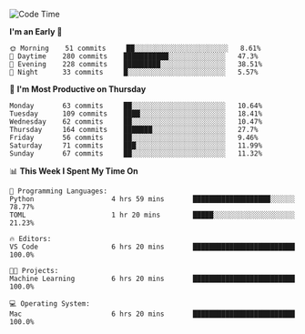 <!--START_SECTION:waka-->
![Code Time](http://img.shields.io/badge/Code%20Time-352%20hrs%2027%20mins-blue)

**I'm an Early 🐤** 

```text
🌞 Morning    51 commits     ██░░░░░░░░░░░░░░░░░░░░░░░   8.61% 
🌆 Daytime    280 commits    ███████████░░░░░░░░░░░░░░   47.3% 
🌃 Evening    228 commits    █████████░░░░░░░░░░░░░░░░   38.51% 
🌙 Night      33 commits     █░░░░░░░░░░░░░░░░░░░░░░░░   5.57%

```
📅 **I'm Most Productive on Thursday** 

```text
Monday       63 commits     ██░░░░░░░░░░░░░░░░░░░░░░░   10.64% 
Tuesday      109 commits    ████░░░░░░░░░░░░░░░░░░░░░   18.41% 
Wednesday    62 commits     ██░░░░░░░░░░░░░░░░░░░░░░░   10.47% 
Thursday     164 commits    ███████░░░░░░░░░░░░░░░░░░   27.7% 
Friday       56 commits     ██░░░░░░░░░░░░░░░░░░░░░░░   9.46% 
Saturday     71 commits     ███░░░░░░░░░░░░░░░░░░░░░░   11.99% 
Sunday       67 commits     ██░░░░░░░░░░░░░░░░░░░░░░░   11.32%

```


📊 **This Week I Spent My Time On** 

```text
💬 Programming Languages: 
Python                   4 hrs 59 mins       ███████████████████░░░░░░   78.77% 
TOML                     1 hr 20 mins        █████░░░░░░░░░░░░░░░░░░░░   21.23%

🔥 Editors: 
VS Code                  6 hrs 20 mins       █████████████████████████   100.0%

🐱‍💻 Projects: 
Machine Learning         6 hrs 20 mins       █████████████████████████   100.0%

💻 Operating System: 
Mac                      6 hrs 20 mins       █████████████████████████   100.0%

```


<!--END_SECTION:waka-->
